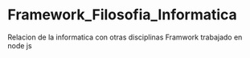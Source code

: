 # Framework_Filosofia_Informatica
Relacion de la informatica con otras disciplinas 
Framwork trabajado en node js
